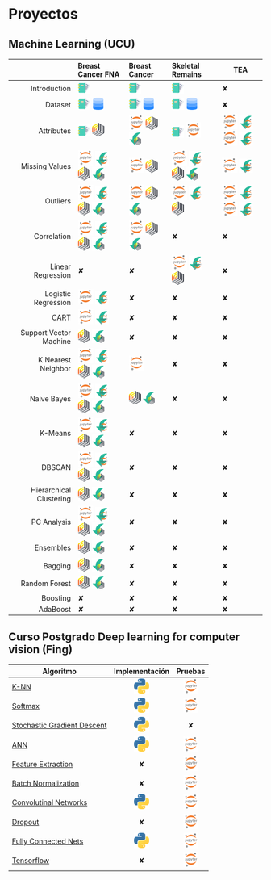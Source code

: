 # Proyectos

## Machine Learning (UCU)

|                     | Breast Cancer FNA          | Breast Cancer | Skeletal Remains  | TEA | 
|--------------------:| :------------------------- | :------------ | :---------------- | ---- |
| Introduction        | [![RM](./img/dc.png)][1_1] | [![RM](./img/dc.png)][2_1] | [![RM](./img/dc.png)][3_1] | ✘ | 
| Dataset             | [![RM](./img/dc.png)][1_2] [![RM](./img/dd.png)][1_2_1] | [![RM](./img/dc.png)][2_2] [![RM](./img/dd.png)][2_2_2] | [![RM](./img/dc.png)][3_2] [![RM](./img/dd.png)][3_2_2] | ✘ | 
| Attributes          | [![RM](./img/dc.png)][1_3] [![RM](./img/rm.png)][1_3_1] | [![RM](./img/jn.png)][2_3] [![RM](./img/rm.png)][2_3_2] [![RM](./img/rd.png)][2_3_3] | [![RM](./img/dc.png)][3_3] [![RM](./img/jn.png)][3_3_2] | [![RM](./img/jn.png)][4_3] [![RM](./img/jd.png)][4_3_2] [![RM](./img/jn.png)][4_3_3] [![RM](./img/jd.png)][4_3_4] | 
| Missing Values      | [![RM](./img/jn.png)][1_4] [![RM](./img/jd.png)][1_4_2] [![RM](./img/rm.png)][1_4_3] [![RM](./img/rd.png)][1_4_4] | [![RM](./img/jn.png)][2_4] [![RM](./img/rm.png)][2_4_2] | [![RM](./img/jn.png)][3_4] [![RM](./img/jd.png)][3_4_2] [![RM](./img/rm.png)][3_4_3] [![RM](./img/rd.png)][3_4_4] | [![RM](./img/jn.png)][4_4] [![RM](./img/jd.png)][4_4_2] | 
| Outliers            | [![RM](./img/jn.png)][1_5] [![RM](./img/jd.png)][1_5_2] [![RM](./img/rm.png)][1_5_3] [![RM](./img/rd.png)][1_5_4] | [![RM](./img/jn.png)][2_5] [![RM](./img/rm.png)][2_5_2] [![RM](./img/rd.png)][2_5_3] | [![RM](./img/jn.png)][3_5] [![RM](./img/jd.png)][3_5_2] [![RM](./img/rm.png)][3_5_3] | [![RM](./img/jn.png)][4_5] [![RM](./img/jd.png)][4_5_2] [![RM](./img/jn.png)][4_5_3] [![RM](./img/jd.png)][4_5_4] | 
| Correlation         | [![RM](./img/jn.png)][1_6] [![RM](./img/jd.png)][1_6_2] [![RM](./img/rm.png)][1_6_3] [![RM](./img/rd.png)][1_6_4] | [![RM](./img/jn.png)][2_6] [![RM](./img/rm.png)][2_6_2] [![RM](./img/rd.png)][2_6_3] | ✘  | ✘ | 
| Linear Regression   | ✘ | ✘ | [![RM](./img/jn.png)][3_7] [![RM](./img/jd.png)][3_7_2] [![RM](./img/rm.png)][3_7_3] | ✘ | 
| Logistic Regression | [![RM](./img/jn.png)][1_8] [![RM](./img/jd.png)][1_8_2] | ✘ | ✘ | ✘ | 
| CART                | [![RM](./img/jn.png)][1_9] [![RM](./img/jd.png)][1_9_2] | ✘ | ✘ | ✘ | 
| Support Vector Machine | [![RM](./img/rm.png)][1_10] [![RM](./img/rd.png)][1_10_1] | ✘ | ✘ | ✘ | 
| K Nearest Neighbor  | [![RM](./img/jn.png)][1_11_3] [![RM](./img/jd.png)][1_11_4] [![RM](./img/rm.png)][1_11] [![RM](./img/rd.png)][1_11_2] | [![RM](./img/jn.png)][2_11] | ✘ | ✘ | 
| Naive Bayes         | [![RM](./img/jn.png)][1_12_3] [![RM](./img/jd.png)][1_12_4] [![RM](./img/rm.png)][1_12] [![RM](./img/rd.png)][1_12_2] | [![RM](./img/rm.png)][2_12] [![RM](./img/rd.png)][2_12_2] | ✘ | ✘ | 
| K-Means             | [![RM](./img/jn.png)][1_13_3] [![RM](./img/jd.png)][1_13_4] [![RM](./img/rm.png)][1_13] [![RM](./img/rd.png)][1_13_2] | ✘ | ✘ | ✘ | 
| DBSCAN              | [![RM](./img/jn.png)][1_14_3] [![RM](./img/jd.png)][1_14_4] [![RM](./img/rm.png)][1_14] [![RM](./img/rd.png)][1_14_2]  | ✘ | ✘ | ✘ | 
| Hierarchical Clustering | [![RM](./img/rm.png)][1_15] [![RM](./img/rd.png)][1_15_2]  | ✘ | ✘ | ✘ | 
| PC Analysis         | [![RM](./img/jn.png)][1_16_3] [![RM](./img/jd.png)][1_16_4] [![RM](./img/rm.png)][1_16] [![RM](./img/rd.png)][1_16_2] | ✘ | ✘ | ✘ | 
| Ensembles           | [![RM](./img/rm.png)][1_17] [![RM](./img/rd.png)][1_17_2] | ✘ | ✘ | ✘ | 
| Bagging             | [![RM](./img/rm.png)][1_18] [![RM](./img/rd.png)][1_18_2] | ✘ | ✘ | ✘ | 
| Random Forest       | [![RM](./img/rm.png)][1_19] [![RM](./img/rd.png)][1_19_2] | ✘ | ✘ | ✘ | 
| Boosting            | ✘ | ✘ | ✘ | ✘ | 
| AdaBoost            | ✘ | ✘ | ✘ | ✘ | 


<!-- Introduction -->
[1_1]: ./ucu_machine_learning/breast-cancer-fna/documents/1_introduction.md
<!-- Dataset -->
[1_2]: ./ucu_machine_learning/breast-cancer-fna/documents/2_dataset.md
[1_2_1]: ./ucu_machine_learning/breast-cancer-fna/dataset/breast-cancer.csv
<!-- Attributes -->
[1_3]: ./ucu_machine_learning/breast-cancer-fna/documents/3_attributes_text.md
[1_3_1]: ./ucu_machine_learning/breast-cancer-fna/documents/3_attributes_rapidminer.md
<!-- Missing Values -->
[1_4]: ./ucu_machine_learning/breast-cancer-fna/documents/4_missing_values_code.md
[1_4_2]: ./ucu_machine_learning/breast-cancer-fna/notebooks/Missing_Values.ipynb
[1_4_3]: ./ucu_machine_learning/breast-cancer-fna/documents/4_missing_values_rapidminer.md
[1_4_4]: ./ucu_machine_learning/breast-cancer-fna/process/missing-values.rmp
<!-- Outliers -->
[1_5]: ./ucu_machine_learning/breast-cancer-fna/documents/5_outliers_code.md
[1_5_2]: ./ucu_machine_learning/breast-cancer-fna/notebooks/Outliers.ipynb
[1_5_3]: ./ucu_machine_learning/breast-cancer-fna/documents/5_outliers_rapidminer.md
[1_5_4]: ./ucu_machine_learning/breast-cancer-fna/process/outliers.rmp
<!-- Correlation -->
[1_6]: ./ucu_machine_learning/breast-cancer-fna/documents/6_correlation_code.md
[1_6_2]: ./ucu_machine_learning/breast-cancer-fna/notebooks/correlation.ipynb
[1_6_3]: ./ucu_machine_learning/breast-cancer-fna/documents/6_correlation_rapidminer.md
[1_6_4]: ./ucu_machine_learning/breast-cancer-fna/process/correlation.rmp
<!-- Linear Regression -->
[1_7]: ./
<!-- Logistic Regression -->
[1_8]: ./ucu_machine_learning/breast-cancer-fna/documents/8_logistic_regression_code.md
[1_8_2]: ./ucu_machine_learning/breast-cancer-fna/notebooks/Logistic_Regression.ipynb
<!-- CART -->
[1_9]: ./ucu_machine_learning/breast-cancer-fna/documents/9_CART_code.md
[1_9_2]: ./ucu_machine_learning/breast-cancer-fna/notebooks/CART.ipynb
<!-- Support Vector Machine -->
[1_10]: ./ucu_machine_learning/breast-cancer-fna/documents/10_SVM_rapidminer.md
[1_10_1]: ./ucu_machine_learning/breast-cancer-fna/process/SVM.rmp
<!-- K Nearest Neighbor -->
[1_11]: ./ucu_machine_learning/breast-cancer-fna/documents/11_knn_rapidminer.md
[1_11_2]: ./ucu_machine_learning/breast-cancer-fna/process/knn.rmp
[1_11_3]: ./ucu_machine_learning/breast-cancer-fna/documents/11_knn_code.md
[1_11_4]: ./ucu_machine_learning/breast-cancer-fna/notebooks/K-NN.ipynb
<!-- Naive Bayes -->
[1_12]: ./ucu_machine_learning/breast-cancer-fna/documents/12_naive_bayes_rapidminer.md
[1_12_2]: ./ucu_machine_learning/breast-cancer-fna/process/naive-bayes.rmp
[1_12_3]: ./ucu_machine_learning/breast-cancer-fna/documents/12_naive_bayes_code.md
[1_12_4]: ./ucu_machine_learning/breast-cancer-fna/notebooks/Naive_Bayes.ipynb
<!-- K-Means -->
[1_13]: ./ucu_machine_learning/breast-cancer-fna/documents/13_k_means.md
[1_13_2]: ./ucu_machine_learning/breast-cancer-fna/process/kmeans.rmp
[1_13_3]: ./ucu_machine_learning/breast-cancer-fna/documents/13_k_means_code.md
[1_13_4]: ./ucu_machine_learning/breast-cancer-fna/notebooks/K-Means.ipynb
<!-- DBSCAN -->
[1_14]: ./ucu_machine_learning/breast-cancer-fna/documents/14_dbscan_rapidminer.md
[1_14_2]: ./ucu_machine_learning/breast-cancer-fna/process/dbscan.rmp
[1_14_3]: ./ucu_machine_learning/breast-cancer-fna/documents/14_dbscan_code.md
[1_14_4]: ./ucu_machine_learning/breast-cancer-fna/process/DBSCAN.ipynb
<!-- Hierarchical Clustering -->
[1_15]: ./ucu_machine_learning/breast-cancer-fna/documents/15_hierarchical_clustering.md
[1_15_2]: ./ucu_machine_learning/breast-cancer-fna/process/hierarchical-clustering.rmp
<!-- PC Analysis -->
[1_16]: ./ucu_machine_learning/breast-cancer-fna/documents/16_pca.md
[1_16_2]: ./ucu_machine_learning/breast-cancer-fna/process/pca.rmp
[1_16_3]: ./ucu_machine_learning/breast-cancer-fna/documents/16_pca_code.md
[1_16_4]: ./ucu_machine_learning/breast-cancer-fna/notebooks/PCA.ipynb
<!-- Ensembles -->
[1_17]: ./ucu_machine_learning/breast-cancer-fna/documents/17-Ensembles.md
[1_17_2]: ./ucu_machine_learning/breast-cancer-fna/process/ensambles.rmp
<!-- Bagging -->
[1_18]: ./ucu_machine_learning/breast-cancer-fna/documents/18-Bagging.md
[1_18_2]: ./ucu_machine_learning/breast-cancer-fna/process/bagging.rmp
<!-- Random Forest -->
[1_19]: ./ucu_machine_learning/breast-cancer-fna/documents/19-random_forest.md
[1_19_2]: ./ucu_machine_learning/breast-cancer-fna/process/random-forest.rmp
<!-- Boosting -->
[1_20]: ./
<!-- AdaBoost -->
[1_21]: ./




<!-- Introduction -->
[2_1]: ./ucu_machine_learning/breast-cancer/documents/1_introduction.md
<!-- Dataset -->
[2_2]: ./ucu_machine_learning/breast-cancer/documents/2_dataset.md
[2_2_2]: ./ucu_machine_learning/breast-cancer/dataset/breast-cancer.csv
<!-- Attributes -->
[2_3]: ./ucu_machine_learning/breast-cancer/documents/3_attributes_code.md
[2_3_2]: ./ucu_machine_learning/breast-cancer/documents/3_attributes_rapidminer.md
[2_3_3]: ./ucu_machine_learning/breast-cancer/process/attributes.rmp
<!-- Missing Values -->
[2_4]: ./ucu_machine_learning/breast-cancer/documents/4_missing_values_code.md
[2_4_2]: ./ucu_machine_learning/breast-cancer/documents/4_missing_values_rapidminer.md
<!-- Outliers -->
[2_5]: ./ucu_machine_learning/breast-cancer/documents/5_outliers_code.md
[2_5_2]: ./ucu_machine_learning/breast-cancer/documents/5_outliers_rapidminer.md
[2_5_3]: ./ucu_machine_learning/breast-cancer/process/outliers.rmp
<!-- Correlation -->
[2_6]: ./ucu_machine_learning/breast-cancer/documents/6_correlation_code.md
[2_6_2]: ./ucu_machine_learning/breast-cancer/documents/6_correlation_rapidminer.md
[2_6_3]: ./ucu_machine_learning/breast-cancer/process/correlation.rmp
<!-- Linear Regression -->
[2_7]: ./
<!-- Logistic Regression -->
[2_8]: ./
<!-- CART -->
[2_9]: ./
<!-- Support Vector Machine -->
[2_10]: ./
<!-- K Nearest Neighbor -->
[2_11]: ./ucu_machine_learning/breast-cancer/documents/11_KNN_code.md
<!-- Naive Bayes -->
[2_12]: ./ucu_machine_learning/breast-cancer/documents/12_naive_bayes_rapidminer.md
[2_12_2]: ./ucu_machine_learning/breast-cancer/process/naive-bayes.rmp
<!-- K-Means -->
[2_13]: ./
<!-- DBSCAN -->
[2_14]: ./
<!-- Hierarchical Clustering -->
[2_15]: ./
<!-- PC Analysis -->
[2_16]: ./
<!-- Ensembles -->
[2_17]: ./
<!-- Bagging -->
[2_18]: ./
<!-- Random Forest -->
[2_19]: ./
<!-- Boosting -->
[2_20]: ./
<!-- AdaBoost -->
[2_21]: ./




<!-- Introduction -->
[3_1]: ./ucu_machine_learning/skeletal-remains/documents/1_introduction.md
<!-- Dataset -->
[3_2]: ./ucu_machine_learning/skeletal-remains/documents/2_dataset.md
[3_2_2]: ./ucu_machine_learning/skeletal-remains/dataset/Knogler.accdb
<!-- Attributes -->
[3_3]: ./ucu_machine_learning/skeletal-remains/documents/3_attributes_text.md
[3_3_2]: ./ucu_machine_learning/skeletal-remains/documents/3_attributes_code.md
<!-- Missing Values -->
[3_4]: ./ucu_machine_learning/skeletal-remains/documents/4_missing_values_code.md
[3_4_2]: ./ucu_machine_learning/skeletal-remains/notebooks/missing-values.ipynb
[3_4_3]: ./ucu_machine_learning/skeletal-remains/documents/4_missing_values_rapidminer.md
[3_4_4]: ./ucu_machine_learning/skeletal-remains/process/missing-values.rmp
<!-- Outliers -->
[3_5]: ./ucu_machine_learning/skeletal-remains/documents/5_outliers_code.md
[3_5_2]: ./ucu_machine_learning/skeletal-remains/notebooks/outliers.ipynb
[3_5_3]: ./ucu_machine_learning/skeletal-remains/documents/5_outliers_rapidminer.md
<!-- Correlation -->
[3_6]: ./ucu_machine_learning/skeletal-remains/documents/
<!-- Linear Regression -->
[3_7]: ./ucu_machine_learning/skeletal-remains/documents/7_linear_regression_code.md
[3_7_2]: ./ucu_machine_learning/skeletal-remains/notebooks/linear-regression.ipynb
[3_7_3]: ./ucu_machine_learning/skeletal-remains/documents/7_linear_regression_rapidminer.md
<!-- Logistic Regression -->
[3_8]: ./ucu_machine_learning/skeletal-remains/documents/
<!-- CART -->
[3_9]: ./ucu_machine_learning/skeletal-remains/documents/
<!-- Support Vector Machine -->
[3_10]: ./ucu_machine_learning/skeletal-remains/documents/
<!-- K Nearest Neighbor -->
[3_11]: ./ucu_machine_learning/skeletal-remains/documents/
<!-- Naive Bayes -->
[3_12]: ./ucu_machine_learning/skeletal-remains/documents/
<!-- K-Means -->
[3_13]: ./ucu_machine_learning/skeletal-remains/documents/
<!-- DBSCAN -->
[3_14]: ./ucu_machine_learning/skeletal-remains/documents/
<!-- Hierarchical Clustering -->
[3_15]: ./ucu_machine_learning/skeletal-remains/documents/
<!-- PC Analysis -->
[3_16]: ./ucu_machine_learning/skeletal-remains/documents/
<!-- Ensembles -->
[3_17]: ./ucu_machine_learning/skeletal-remains/documents/
<!-- Bagging -->
[3_18]: ./ucu_machine_learning/skeletal-remains/documents/
<!-- Random Forest -->
[3_19]: ./ucu_machine_learning/skeletal-remains/documents/
<!-- Boosting -->
[3_20]: ./ucu_machine_learning/skeletal-remains/documents/
<!-- AdaBoost -->
[3_21]: ./ucu_machine_learning/skeletal-remains/documents/



<!-- Introduction -->
[4_1]: ./
<!-- Dataset -->
[4_2]: ./
<!-- Attributes -->
[4_3]: ./ucu_machine_learning/tea/documents/1-Data-Preparaton/data_preparation.md
[4_3_2]: ./ucu_machine_learning/tea/notebooks/1-Data_Preparation.ipynb
[4_3_3]:./ucu_machine_learning/tea/documents/3-Attribute-Generation/attribute_generation.md
[4_3_4]:./ucu_machine_learning/tea/notebooks/3-Attribute_Generation.ipynb
<!-- Missing Values -->
[4_4]: ./ucu_machine_learning/tea/documents/4-Attribute-Generation-II/attribute_generation_II.md
[4_4_2]: ./ucu_machine_learning/tea/notebooks/4-Attribute_Generation_II.ipynb
<!-- Outliers -->
[4_5]: ./ucu_machine_learning/tea/documents/2-Outliers/outliers.md
[4_5_2]: ./ucu_machine_learning/tea/notebooks/2-Outliers.ipynb
[4_5_3]: ./ucu_machine_learning/tea/documents/5-Outliers-II/outliers_II.md
[4_5_4]: ./ucu_machine_learning/tea/notebooks/5-Outliers_II.ipynb
<!-- Correlation -->
[4_6]: ./ucu_machine_learning/tea/documents/6-Attributes-Overview.html
<!-- Linear Regression -->
[4_7]: ./
<!-- Logistic Regression -->
[4_8]: ./
<!-- CART -->
[4_9]: ./
<!-- Support Vector Machine -->
[4_10]: ./
<!-- K Nearest Neighbor -->
[4_11]: ./
<!-- Naive Bayes -->
[4_12]: ./
<!-- K-Means -->
[4_13]: ./
<!-- DBSCAN -->
[4_14]: ./
<!-- Hierarchical Clustering -->
[4_15]: ./
<!-- PC Analysis -->
[4_16]: ./
<!-- Ensembles -->
[4_17]: ./
<!-- Bagging -->
[4_18]: ./
<!-- Random Forest -->
[4_19]: ./
<!-- Boosting -->
[4_20]: ./
<!-- AdaBoost -->
[4_21]: ./

<!-- Introduction -->
[5_1]: ./
<!-- Dataset -->
[5_2]: ./
<!-- Attributes -->
[5_3]: ./
<!-- Missing Values -->
[5_4]: ./
<!-- Outliers -->
[5_5]: ./
<!-- Correlation -->
[5_6]: ./
<!-- Linear Regression -->
[5_7]: ./
<!-- Logistic Regression -->
[5_8]: ./
<!-- CART -->
[5_9]: ./
<!-- Support Vector Machine -->
[5_10]: ./
<!-- K Nearest Neighbor -->
[5_11]: ./
<!-- Naive Bayes -->
[5_12]: ./
<!-- K-Means -->
[5_13]: ./
<!-- DBSCAN -->
[5_14]: ./
<!-- Hierarchical Clustering -->
[5_15]: ./
<!-- PC Analysis -->
[5_16]: ./
<!-- Ensembles -->
[5_17]: ./
<!-- Bagging -->
[5_18]: ./
<!-- Random Forest -->
[5_19]: ./
<!-- Boosting -->
[5_20]: ./
<!-- AdaBoost -->
[5_21]: ./



## Curso Postgrado Deep learning for computer vision (Fing)

| Algoritmo | Implementación | Pruebas |  
|-----------|:--------------:|:-------:|
| [K-NN](./proyects/deep-learning/k-nn.md) | [![PY](./img/py.png)][KNN-imp] | [![PY](./img/jn.png)][KNN]  |
| [Softmax](./proyects/deep-learning/softmax.md) | [![PY](./img/py.png)][Softmax-imp] | [![JN](./img/jn.png)][Softmax] |
| [Stochastic Gradient Descent](./proyects/deep-learning/stochastic-gradient-descent.md)  | [![PY](./img/py.png)][SGD-imp] | ✘ |
| [ANN](./proyects/deep-learning/ann.md) | [![PY](./img/py.png)][ANN-imp] | [![PY](./img/jn.png)][ANN] | 
| [Feature Extraction](./proyects/deep-learning/image-feature.md) | ✘ | [![PY](./img/jn.png)][FE] | 
| [Batch Normalization](./proyects/deep-learning/BatchNormalization.md) | ✘ | [![PY](./img/jn.png)][BN] | 
| [Convolutinal Networks](./proyects/deep-learning/ConvolutionalNetworks.md) | [![PY](./img/py.png)][CNN-imp] | [![PY](./img/jn.png)][CN] | 
| [Dropout](./proyects/deep-learning/Dropout.md) | ✘ | [![PY](./img/jn.png)][DO] | 
| [Fully Connected Nets](./proyects/deep-learning/FullyConnectedNets.md) | [![PY](./img/py.png)][FCN-imp] | [![PY](./img/jn.png)][FCN] | 
| [Tensorflow](./proyects/deep-learning/Tensorflow.md) | ✘ | [![PY](./img/jn.png)][TSF] | 

[KNN-imp]: ./proyects/deep-learning/knn-implementation.md
[Softmax-imp]: ./proyects/deep-learning/softmax-implementation.md
[SGD-imp]: ./proyects/deep-learning/stochastic-gradient-descent.md#linear-classifier-&-sgd-implementation
[ANN-imp]: ./proyects/deep-learning/ann-implementation.md
[CNN-imp]: ./proyects/deep-learning/cnn-implementation.md
[FCN-imp]: ./proyects/deep-learning/fullyconnectednets.md

[KNN]: ./proyects/deep-learning/k-nn.md
[Softmax]: ./proyects/deep-learning/softmax.md
[ANN]: ./proyects/deep-learning/ann.md
[FE]: ./proyects/deep-learning/image-features.md
[BN]: ./proyects/deep-learning/BatchNormalization.md
[CN]: ./proyects/deep-learning/ConvolutionalNetworks.md
[DO]: ./proyects/deep-learning/Dropout.md
[FCN]: ./proyects/deep-learning/FullyConnectedNets.md
[TSF]: ./proyects/deep-learning/Tensorflow.md